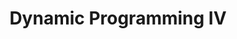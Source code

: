 ---
title: Dynamic Programming IV
number: 26
time: 2022-03-28 12:00
location: Graham Hall 210
notes:
notes_source:
slides_pdf: https://drive.google.com/file/d/1FYx8i6m8om2YqYy541Vg030Crqp0SEj1/view?usp=sharing
slides_ppt: https://docs.google.com/presentation/d/1xK8xq_DJVk-3ISgS6RzJsCUGdAJAaMcUyB1EVFQZZUw/edit?usp=sharing
textbook: CLRS 15.4, CLRS 16.1
---